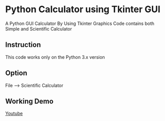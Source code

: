 # Python Calculator using Tkinter GUI
A Python GUI Calculator By Using Tkinter Graphics
Code contains both Simple and Scientific Calculator

## Instruction
This code works only on the Python 3.x version

## Option
File --> Scientific Calculator 

## Working Demo
[Youtube](https://www.youtube.com/watch?v=wUCoZFe2Mns)
